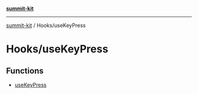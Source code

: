[**summit-kit**](../../README.md)

***

[summit-kit](../../README.md) / Hooks/useKeyPress

# Hooks/useKeyPress

## Functions

- [useKeyPress](functions/useKeyPress.md)
